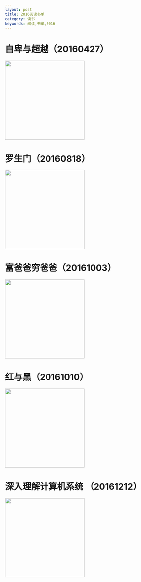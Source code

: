 ```yaml
---
layout: post
title: 2016阅读书单
category: 读书
keywords: 阅读,书单,2016
---
```


# 自卑与超越（20160427）

<img src="https://timgsa.baidu.com/timg?image&quality=80&size=b9999_10000&sec=1546800859041&di=debb1670766cb330e05afe1b4130c7c6&imgtype=0&src=http%3A%2F%2Fimg3x7.ddimg.cn%2F66%2F31%2F1186992147-1_u_1.jpg"  width="256">

# 罗生门（20160818）

<img src="https://timgsa.baidu.com/timg?image&quality=80&size=b9999_10000&sec=1546797588273&di=b08cb1a59d078277b0f61eeceda91947&imgtype=0&src=http%3A%2F%2Fs6.sinaimg.cn%2Flarge%2F001Oj0KKzy7azs3hxSRb5%26690"  width="256">

# 富爸爸穷爸爸（20161003）

<img src="https://timgsa.baidu.com/timg?image&quality=80&size=b9999_10000&sec=1546797622462&di=34d8a13841d3df53da6ee5b2ec99f194&imgtype=0&src=http%3A%2F%2Fsinastorage.com%2Fstorage.caitou.sina.com.cn%2Fproducts%2F201711%2F84075e8880c7a36112b72168bfcb64a5.jpeg"  width="256">

# 红与黑（20161010）

<img src="https://gss2.bdstatic.com/9fo3dSag_xI4khGkpoWK1HF6hhy/baike/c0%3Dbaike80%2C5%2C5%2C80%2C26/sign=e3c9911d7bec54e755e1124cd851f035/43a7d933c895d1436fbdf80073f082025baf07cd.jpg"  width="256">

# 深入理解计算机系统 （20161212）

<img src="https://gss0.bdstatic.com/-4o3dSag_xI4khGkpoWK1HF6hhy/baike/c0%3Dbaike272%2C5%2C5%2C272%2C90/sign=4b416bb04f2309f7f362a54013676796/023b5bb5c9ea15ce32d89e2dbf003af33a87b2db.jpg"  width="256">
